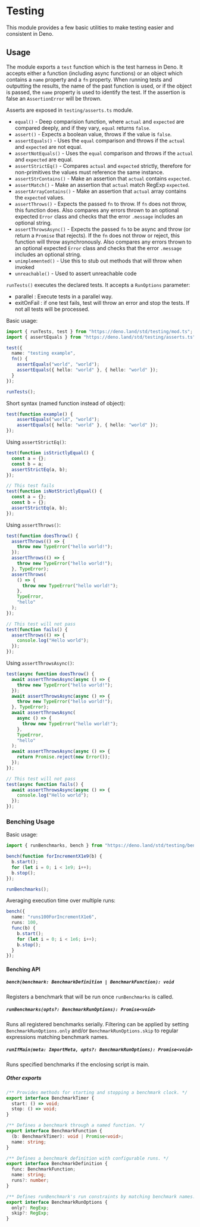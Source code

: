 # Testing

This module provides a few basic utilities to make testing easier and
consistent in Deno.

## Usage

The module exports a `test` function which is the test harness in Deno. It
accepts either a function (including async functions) or an object which
contains a `name` property and a `fn` property. When running tests and
outputting the results, the name of the past function is used, or if the
object is passed, the `name` property is used to identify the test. If the assertion is false an `AssertionError` will be thrown.

Asserts are exposed in `testing/asserts.ts` module.

- `equal()` - Deep comparision function, where `actual` and `expected` are
  compared deeply, and if they vary, `equal` returns `false`.
- `assert()` - Expects a boolean value, throws if the value is `false`.
- `assertEquals()` - Uses the `equal` comparison and throws if the `actual` and
  `expected` are not equal.
- `assertNotEquals()` - Uses the `equal` comparison and throws if the `actual` and
  `expected` are equal.
- `assertStrictEq()` - Compares `actual` and `expected` strictly, therefore
  for non-primitives the values must reference the same instance.
- `assertStrContains()` - Make an assertion that `actual` contains `expected`.
- `assertMatch()` - Make an assertion that `actual` match RegExp `expected`.
- `assertArrayContains()` - Make an assertion that `actual` array contains the `expected` values.
- `assertThrows()` - Expects the passed `fn` to throw. If `fn` does not throw,
  this function does. Also compares any errors thrown to an optional expected
  `Error` class and checks that the error `.message` includes an optional
  string.
- `assertThrowsAsync()` - Expects the passed `fn` to be async and throw (or
  return a `Promise` that rejects). If the `fn` does not throw or reject, this
  function will throw asynchronously. Also compares any errors thrown to an
  optional expected `Error` class and checks that the error `.message` includes
  an optional string.
- `unimplemented()` - Use this to stub out methods that will throw when invoked
- `unreachable()` - Used to assert unreachable code

`runTests()` executes the declared tests. It accepts a `RunOptions` parameter:

- parallel : Execute tests in a parallel way.
- exitOnFail : if one test fails, test will throw an error and stop the tests. If not all tests will be processed.

Basic usage:

```ts
import { runTests, test } from "https://deno.land/std/testing/mod.ts";
import { assertEquals } from "https://deno.land/std/testing/asserts.ts";

test({
  name: "testing example",
  fn() {
    assertEquals("world", "world");
    assertEquals({ hello: "world" }, { hello: "world" });
  }
});

runTests();
```

Short syntax (named function instead of object):

```ts
test(function example() {
    assertEquals("world", "world");
    assertEquals({ hello: "world" }, { hello: "world" });
});
```

Using `assertStrictEq()`:

```ts
test(function isStrictlyEqual() {
  const a = {};
  const b = a;
  assertStrictEq(a, b);
});

// This test fails
test(function isNotStrictlyEqual() {
  const a = {};
  const b = {};
  assertStrictEq(a, b);
});
```

Using `assertThrows()`:

```ts
test(function doesThrow() {
  assertThrows(() => {
    throw new TypeError("hello world!");
  });
  assertThrows(() => {
    throw new TypeError("hello world!");
  }, TypeError);
  assertThrows(
    () => {
      throw new TypeError("hello world!");
    },
    TypeError,
    "hello"
  );
});

// This test will not pass
test(function fails() {
  assertThrows(() => {
    console.log("Hello world");
  });
});
```

Using `assertThrowsAsync()`:

```ts
test(async function doesThrow() {
  await assertThrowsAsync(async () => {
    throw new TypeError("hello world!");
  });
  await assertThrowsAsync(async () => {
    throw new TypeError("hello world!");
  }, TypeError);
  await assertThrowsAsync(
    async () => {
      throw new TypeError("hello world!");
    },
    TypeError,
    "hello"
  );
  await assertThrowsAsync(async () => {
    return Promise.reject(new Error());
  });
});

// This test will not pass
test(async function fails() {
  await assertThrowsAsync(async () => {
    console.log("Hello world");
  });
});
```

### Benching Usage

Basic usage:

```ts
import { runBenchmarks, bench } from "https://deno.land/std/testing/bench.ts";

bench(function forIncrementX1e9(b) {
  b.start();
  for (let i = 0; i < 1e9; i++);
  b.stop();
});

runBenchmarks();
```

Averaging execution time over multiple runs:

```ts
bench({
  name: "runs100ForIncrementX1e6",
  runs: 100,
  func(b) {
    b.start();
    for (let i = 0; i < 1e6; i++);
    b.stop();
  }
});
```

#### Benching API

##### `bench(benchmark: BenchmarkDefinition | BenchmarkFunction): void`

Registers a benchmark that will be run once `runBenchmarks` is called.

##### `runBenchmarks(opts?: BenchmarkRunOptions): Promise<void>`

Runs all registered benchmarks serially. Filtering can be applied by setting
`BenchmarkRunOptions.only` and/or `BenchmarkRunOptions.skip` to regular expressions matching benchmark names.

##### `runIfMain(meta: ImportMeta, opts?: BenchmarkRunOptions): Promise<void>`

Runs specified benchmarks if the enclosing script is main.

##### Other exports

```ts
/** Provides methods for starting and stopping a benchmark clock. */
export interface BenchmarkTimer {
  start: () => void;
  stop: () => void;
}

/** Defines a benchmark through a named function. */
export interface BenchmarkFunction {
  (b: BenchmarkTimer): void | Promise<void>;
  name: string;
}

/** Defines a benchmark definition with configurable runs. */
export interface BenchmarkDefinition {
  func: BenchmarkFunction;
  name: string;
  runs?: number;
}

/** Defines runBenchmark's run constraints by matching benchmark names. */
export interface BenchmarkRunOptions {
  only?: RegExp;
  skip?: RegExp;
}
```
